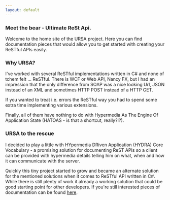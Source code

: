 ```yaml
---
layout: default
---
```

### Meet the bear - Ultimate ReSt Api.
Welcome to the home site of the URSA project. Here you can find documentation pieces that would allow you to get started with creating your ReSTful APIs easily.

### Why URSA?
I've worked with several ReSTful implementations written in C# and none of tchem felt ... ReSTful.
There is WCF or Web API, Nancy FX, but I had an impression that the only difference from SOAP was a nice looking Url, JSON instead of an XML and sometimes HTTP POST instead of a HTTP GET.

If you wanted to treat i.e. errors the ReSTful way you had to spend some extra time implementing various extensions.

Finally, all of them have nothing to do with Hypermedia As The Engine Of Application State (HATOAS - is that a shortcut, really?!?).

### URSA to the rescue
I decided to play a little with HYpermedia DRiven Application (HYDRA) Core Vocabulary - a promising solution for documenting ReST APIs
so a client can be provided with hypermedia details telling him on what, when and how it can communicate with the server.

Quickly this tiny project started to grow and became an alternate solution for the mentioned solutions when it comes to ReSTful API written in C#.
While there is still plenty of work it already a working solution that could be good starting point for other developers.
If you're still interested pieces of documentation can be found <a href="doc.html">here</a>.